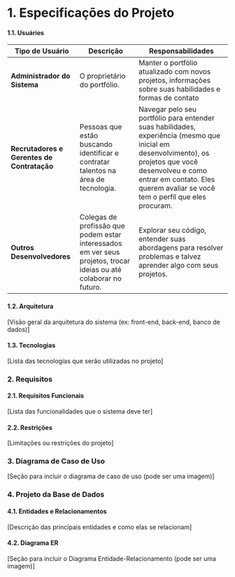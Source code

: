 

# 1. Especificações do Projeto

#### 1.1. Usuários

| Tipo de Usuário   | Descrição | Responsabilidades |
|------------------|-----------|------------------|
| **Administrador do Sistema** | O proprietário do portfólio.| Manter o portfólio atualizado com novos projetos, informações sobre suas habilidades e formas de contato |
| **Recrutadores e Gerentes de Contratação** | Pessoas que estão buscando identificar e contratar talentos na área de tecnologia. | Navegar pelo seu portfólio para entender suas habilidades, experiência (mesmo que inicial em desenvolvimento), os projetos que você desenvolveu e como entrar em contato. Eles querem avaliar se você tem o perfil que eles procuram. |
| **Outros Desenvolvedores** |Colegas de profissão que podem estar interessados em ver seus projetos, trocar ideias ou até colaborar no futuro. |Explorar seu código, entender suas abordagens para resolver problemas e talvez aprender algo com seus projetos.|


#### 1.2. Arquitetura

[Visão geral da arquitetura do sistema (ex: front-end, back-end, banco de dados)]

#### 1.3. Tecnologias

[Lista das tecnologias que serão utilizadas no projeto]

### 2. Requisitos

#### 2.1. Requisitos Funcionais

[Lista das funcionalidades que o sistema deve ter]

#### 2.2. Restrições

[Limitações ou restrições do projeto]

### 3. Diagrama de Caso de Uso

[Seção para incluir o diagrama de caso de uso (pode ser uma imagem)]

### 4. Projeto da Base de Dados

#### 4.1. Entidades e Relacionamentos

[Descrição das principais entidades e como elas se relacionam]

#### 4.2. Diagrama ER

[Seção para incluir o Diagrama Entidade-Relacionamento (pode ser uma imagem)]


